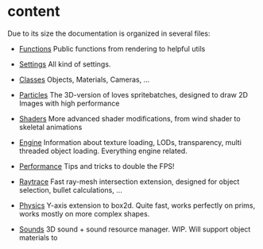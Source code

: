 # content
Due to its size the documentation is organized in several files:

- [Functions](https://3dreamengine.github.io/3DreamEngine/docu/functions)
Public functions from rendering to helpful utils

- [Settings](https://3dreamengine.github.io/3DreamEngine/docu/settings)
All kind of settings.

- [Classes](https://3dreamengine.github.io/3DreamEngine/docu/classes)
Objects, Materials, Cameras, ...

- [Particles](https://3dreamengine.github.io/3DreamEngine/docu/particles)
The 3D-version of loves spritebatches, designed to draw 2D Images with high performance

- [Shaders](https://3dreamengine.github.io/3DreamEngine/docu/particles)
More advanced shader modifications, from wind shader to skeletal animations

- [Engine](https://3dreamengine.github.io/3DreamEngine/docu/engine)
Information about texture loading, LODs, transparency, multi threaded object loading. Everything engine related.

- [Performance](https://3dreamengine.github.io/3DreamEngine/docu/performance)
Tips and tricks to double the FPS!

- [Raytrace](https://3dreamengine.github.io/3DreamEngine/docu/raytrace)
Fast ray-mesh intersection extension, designed for object selection, bullet calculations, ...

- [Physics](https://3dreamengine.github.io/3DreamEngine/docu/physics)
Y-axis extension to box2d. Quite fast, works perfectly on prims, works mostly on more complex shapes.

- [Sounds](https://3dreamengine.github.io/3DreamEngine/docu/sounds)
3D sound + sound resource manager. WIP. Will support object materials to 